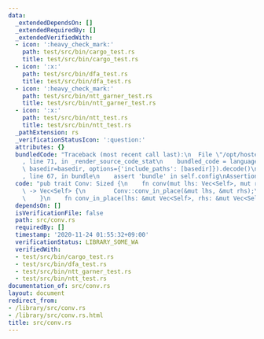 ```yaml
---
data:
  _extendedDependsOn: []
  _extendedRequiredBy: []
  _extendedVerifiedWith:
  - icon: ':heavy_check_mark:'
    path: test/src/bin/cargo_test.rs
    title: test/src/bin/cargo_test.rs
  - icon: ':x:'
    path: test/src/bin/dfa_test.rs
    title: test/src/bin/dfa_test.rs
  - icon: ':heavy_check_mark:'
    path: test/src/bin/ntt_garner_test.rs
    title: test/src/bin/ntt_garner_test.rs
  - icon: ':x:'
    path: test/src/bin/ntt_test.rs
    title: test/src/bin/ntt_test.rs
  _pathExtension: rs
  _verificationStatusIcon: ':question:'
  attributes: {}
  bundledCode: "Traceback (most recent call last):\n  File \"/opt/hostedtoolcache/Python/3.9.0/x64/lib/python3.9/site-packages/onlinejudge_verify/documentation/build.py\"\
    , line 71, in _render_source_code_stat\n    bundled_code = language.bundle(stat.path,\
    \ basedir=basedir, options={'include_paths': [basedir]}).decode()\n  File \"/opt/hostedtoolcache/Python/3.9.0/x64/lib/python3.9/site-packages/onlinejudge_verify/languages/user_defined.py\"\
    , line 67, in bundle\n    assert 'bundle' in self.config\nAssertionError\n"
  code: "pub trait Conv: Sized {\n    fn conv(mut lhs: Vec<Self>, mut rhs: Vec<Self>)\
    \ -> Vec<Self> {\n        Conv::conv_in_place(&mut lhs, &mut rhs);\n        lhs\n\
    \    }\n    fn conv_in_place(lhs: &mut Vec<Self>, rhs: &mut Vec<Self>);\n}\n"
  dependsOn: []
  isVerificationFile: false
  path: src/conv.rs
  requiredBy: []
  timestamp: '2020-11-24 01:55:32+09:00'
  verificationStatus: LIBRARY_SOME_WA
  verifiedWith:
  - test/src/bin/cargo_test.rs
  - test/src/bin/dfa_test.rs
  - test/src/bin/ntt_garner_test.rs
  - test/src/bin/ntt_test.rs
documentation_of: src/conv.rs
layout: document
redirect_from:
- /library/src/conv.rs
- /library/src/conv.rs.html
title: src/conv.rs
---
```


